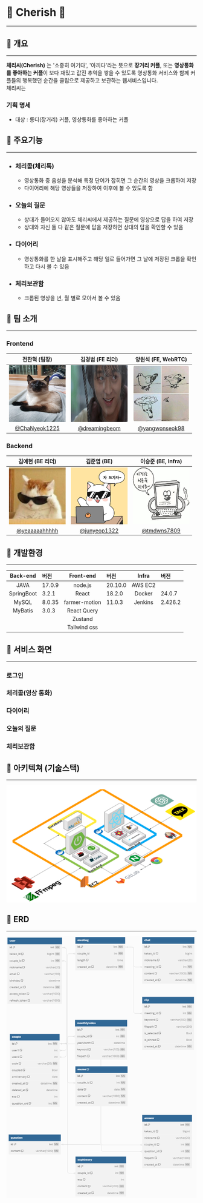 # 🍒 Cherish 🍒
***


## 💚 개요
***
**체리씨(Cherish)** 는 '소중히 여기다', '아끼다'라는 뜻으로 **장거리 커플**, 또는 **영상통화를 좋아하는 커플**이 보다 재밌고 값진 추억을 쌓을 수 있도록 영상통화 서비스와 함께 커플들의 행복했던 순간을 클립으로 제공하고 보관하는 웹서비스입니다.
<br/>
체리씨는 

### 기획 명세
* 대상 : 롱디(장거리) 커플, 영상통화를 좋아하는 커플

## 💚 주요기능
***
* ### 체리콜(체리톡)
  * 영상통화 중 음성을 분석해 특정 단어가 잡히면 그 순간의 영상을 크롭하여 저장
  * 다이어리에 해당 영상들을 저장하여 이후에 볼 수 있도록 함
* ### 오늘의 질문
  * 상대가 들어오지 않아도 체리씨에서 제공하는 질문에 영상으로 답을 하여 저장
  * 상대와 자신 둘 다 같은 질문에 답을 저장하면 상대의 답을 확인할 수 있음
* ### 다이어리
  * 영상통화를 한 날을 표시해주고 해당 일로 들어가면 그 날에 저장된 크롭을 확인하고 다시 볼 수 있음
* ### 체리보관함
  * 크롭된 영상을 년, 월 별로 모아서 볼 수 있음

## 💚 팀 소개
***
### Frontend

|                             전찬혁 (팀장)                              |                           김경범 (FE 리더)                            |                         양원석 (FE, WebRTC)                          |
|:-----------------------------------------------------------------:|:----------------------------------------------------------------:|:-----------------------------------------------------------------:|
| <img src="assets/img/profile/chanhyeok.jpg" width="150" height="150"> | <img src="assets/img/profile/kyungbum.jpg" width="150" height="150"> | <img src="assets/img/profile/wonseok.jpeg" width="150" height="150" > |
|         [@ChaNyeok1225](https://github.com/ChaNyeok1225)          |         [@dreamingbeom](https://github.com/dreamingbeom)         |        [@yangwonseok98](https://github.com/yangwonseok98)         |

### Backend

|                           김예현 (BE 리더)                           |                            김준엽 (BE)                             |                         이승준 (BE, Infra)                          |
|:---------------------------------------------------------------:|:---------------------------------------------------------------:|:----------------------------------------------------------------:|
| <img src="assets/img/profile/yehyeon.jpg" width="150" height="150"> | <img src="assets/img/profile/junyeop.jpg" width="150" height="150"> | <img src="assets/img/profile/seungjun.jpg" width="150" height="150"> |
|        [@yeaaaaahhhhh](https://github.com/yeaaaaahhhhh)         |         [@junyeop1322](https://github.com/junyeop1322)          |           [@tmdwns7809](https://github.com/tmdwns7809)           |

## 💚 개발환경
***
|  Back-end  | 버전     |   Front-end   | 버전     |  Infra  | 버전      |
|:----------:|:-------|:-------------:|:-------|:-------------:|:-------|
|    JAVA    | 17.0.9 |    node.js    | 20.10.0 |AWS EC2 |         |
| SpringBoot | 3.2.1  |     React     | 18.2.0 |Docker  | 24.0.7  |
|   MySQL    | 8.0.35 | farmer-motion | 11.0.3 |Jenkins | 2.426.2 |
|  MyBatis   | 3.0.3  |  React Query  |        |
|            |        |    Zustand    |        |
|            |        | Tailwind css  |        |

[//]: # (|   Front-end   | 버전     | )

[//]: # (|:-------------:|:-------|)

[//]: # (|    node.js    | 20.10.0 |)

[//]: # (|     React     | 18.2.0 |)

[//]: # (| farmer-motion | 11.0.3 |)

[//]: # (|  React Query  |        |)

[//]: # (|    Zustand    |        |)

[//]: # (| Tailwind css  |        |)

[//]: # ()
[//]: # (|  Infra  | 버전      | )

[//]: # (|:-------:|:--------|)

[//]: # (| AWS EC2 |         |)

[//]: # (| Docker  | 24.0.7  |)

[//]: # (| Jenkins | 2.426.2 |)

## 💚 서비스 화면
***
### 로그인

### 체리콜(영상 통화)

### 다이어리

### 오늘의 질문

### 체리보관함



## 💚 아키텍쳐 (기술스택)
***
<img src="assets/img/architecture.PNG">

## 💚 ERD
***
<img src="assets/img/erd/ERD.PNG">
